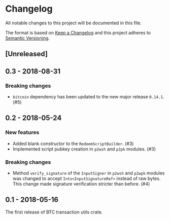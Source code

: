 # Changelog

All notable changes to this project will be documented in this file.

The format is based on [Keep a Changelog](http://keepachangelog.com/en/1.0.0/)
and this project adheres to [Semantic Versioning](http://semver.org/spec/v2.0.0.html).

## [Unreleased]

## 0.3 - 2018-08-31

### Breaking changes

- `bitcoin` dependency has been updated to the new major release `0.14.1`. (#5)

## 0.2 - 2018-05-24

### New features

- Added blank constructor to the `RedeemScriptBuilder`. (#3)
- Implemented script pubkey creation in `p2wsh` and `p2pk` modules. (#3)

### Breaking changes

- Method `verify_signature` of the `InputSigner` in `p2wsh` and `p2wpk` modules was changed to accept
 `Into<InputSignatureRef>` instead of raw bytes. This change made signature verification stricter
 than before. (#4)

## 0.1 - 2018-05-16

The first release of BTC transaction utils crate.